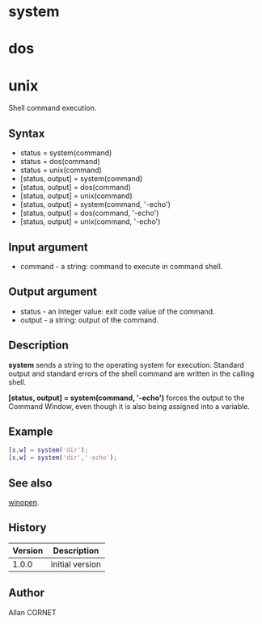 

# system

# dos

# unix

Shell command execution.

## Syntax

- status = system(command)
- status = dos(command)
- status = unix(command)
- [status, output] = system(command)
- [status, output] = dos(command)
- [status, output] = unix(command)
- [status, output] = system(command, '-echo')
- [status, output] = dos(command, '-echo')
- [status, output] = unix(command, '-echo')

## Input argument

 - command - a string: command to execute in command shell.

## Output argument

 - status - an integer value: exit code value of the command.
 - output - a string: output of the command.

## Description


  <p><b>system</b> sends a string to the operating system for execution. Standard output and standard errors of the shell command are written in the calling shell.</p>
  <p><b>[status, output] = system(command, '-echo')</b> forces the output to the Command Window, even though it is also being assigned into a variable.</p>


## Example

```matlab
[s,w] = system('dir');
[s,w] = system('dir','-echo');
```

## See also

[winopen](winopen.md).
## History

|Version|Description|
|------|------|
|1.0.0|initial version|


## Author

Allan CORNET



